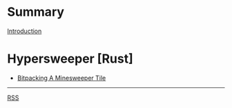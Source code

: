 # Summary

[Introduction](./introduction.md)

# Hypersweeper [Rust]

-   [Bitpacking A Minesweeper Tile](./hypersweeper/bitpacking_tile.md)

---

[RSS](./rss.md)
[](./school/code_draft.md)
